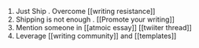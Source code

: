 1. Just Ship . Overcome [[writing resistance]]
2. Shipping is not enough . [[Promote your writing]]
3. Mention someone in [[atmoic essay]]  [[twiiter thread]]
4. Leverage [[writing community]] and [[templates]]